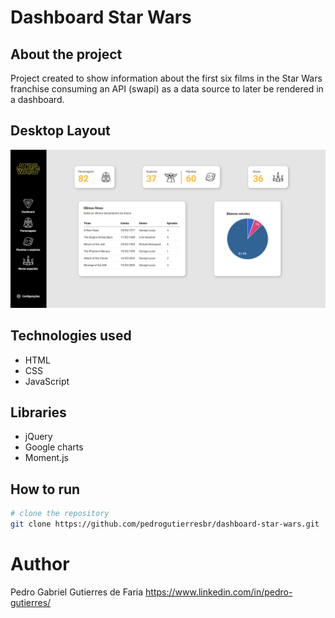 # Dashboard Star Wars


##   About the project
 
Project created to show information about the first six films in the Star Wars franchise consuming an API (swapi) as a data source to later be rendered in a dashboard.


## Desktop Layout

![Desktop Layout](https://github.com/pedrogutierresbr/dashboard-star-wars/blob/main/assets/dashboard.png?raw=true)



##  Technologies used

-   HTML
-   CSS
-   JavaScript

##  Libraries

-   jQuery
-   Google charts
-   Moment.js


##  How to run

```bash
# clone the repository
git clone https://github.com/pedrogutierresbr/dashboard-star-wars.git
```


# Author
Pedro Gabriel Gutierres de Faria
https://www.linkedin.com/in/pedro-gutierres/
